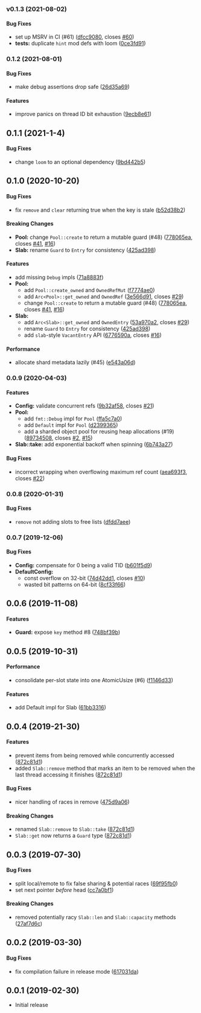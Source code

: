 <a name="v0.1.3"></a>
### v0.1.3 (2021-08-02)


#### Bug Fixes

*   set up MSRV in CI (#61) ([dfcc9080](https://github.com/hawkw/sharded-slab/commit/dfcc9080a62d08e359f298a9ffb0f275928b83e4), closes [#60](https://github.com/hawkw/sharded-slab/issues/60))
* **tests:**  duplicate `hint` mod defs with loom ([0ce3fd91](https://github.com/hawkw/sharded-slab/commit/0ce3fd91feac8b4edb4f1ece6aebfc4ba4e50026))



<a name="0.1.2"></a>
### 0.1.2 (2021-08-01)


#### Bug Fixes

*   make debug assertions drop safe ([26d35a69](https://github.com/hawkw/sharded-slab/commit/26d35a695c9e5d7c62ab07cc5e66a0c6f8b6eade))

#### Features

*   improve panics on thread ID bit exhaustion ([9ecb8e61](https://github.com/hawkw/sharded-slab/commit/9ecb8e614f107f68b5c6ba770342ae72af1cd07b))



<a name="0.1.1"></a>
## 0.1.1 (2021-1-4)


#### Bug Fixes

* change `loom` to an optional dependency ([9bd442b5](https://github.com/hawkw/sharded-slab/commit/9bd442b57bc56153a67d7325144ebcf303e0fe98))

<a name="0.1.0"></a>
## 0.1.0 (2020-10-20)


#### Bug Fixes

*   fix `remove` and `clear` returning true when the key is stale ([b52d38b2](https://github.com/hawkw/sharded-slab/commit/b52d38b2d2d3edc3a59d3dba6b75095bbd864266))

#### Breaking Changes

* **Pool:**  change `Pool::create` to return a mutable guard (#48) ([778065ea](https://github.com/hawkw/sharded-slab/commit/778065ead83523e0a9d951fbd19bb37fda3cc280), closes [#41](https://github.com/hawkw/sharded-slab/issues/41), [#16](https://github.com/hawkw/sharded-slab/issues/16))
* **Slab:**  rename `Guard` to `Entry` for consistency ([425ad398](https://github.com/hawkw/sharded-slab/commit/425ad39805ee818dc6b332286006bc92c8beab38))

#### Features

*   add missing `Debug` impls ([71a8883f](https://github.com/hawkw/sharded-slab/commit/71a8883ff4fd861b95e81840cb5dca167657fe36))
* **Pool:**
  *  add `Pool::create_owned` and `OwnedRefMut` ([f7774ae0](https://github.com/hawkw/sharded-slab/commit/f7774ae0c5be99340f1e7941bde62f7044f4b4d8))
  *  add `Arc<Pool>::get_owned` and `OwnedRef` ([3e566d91](https://github.com/hawkw/sharded-slab/commit/3e566d91e1bc8cc4630a8635ad24b321ec047fe7), closes [#29](https://github.com/hawkw/sharded-slab/issues/29))
  *  change `Pool::create` to return a mutable guard (#48) ([778065ea](https://github.com/hawkw/sharded-slab/commit/778065ead83523e0a9d951fbd19bb37fda3cc280), closes [#41](https://github.com/hawkw/sharded-slab/issues/41), [#16](https://github.com/hawkw/sharded-slab/issues/16))
* **Slab:**
  *  add `Arc<Slab>::get_owned` and `OwnedEntry` ([53a970a2](https://github.com/hawkw/sharded-slab/commit/53a970a2298c30c1afd9578268c79ccd44afba05), closes [#29](https://github.com/hawkw/sharded-slab/issues/29))
  *  rename `Guard` to `Entry` for consistency ([425ad398](https://github.com/hawkw/sharded-slab/commit/425ad39805ee818dc6b332286006bc92c8beab38))
  *  add `slab`-style `VacantEntry` API ([6776590a](https://github.com/hawkw/sharded-slab/commit/6776590adeda7bf4a117fb233fc09cfa64d77ced), closes [#16](https://github.com/hawkw/sharded-slab/issues/16))

#### Performance

*   allocate shard metadata lazily (#45) ([e543a06d](https://github.com/hawkw/sharded-slab/commit/e543a06d7474b3ff92df2cdb4a4571032135ff8d))



<a name="0.0.9"></a>
### 0.0.9 (2020-04-03)


#### Features

* **Config:**  validate concurrent refs ([9b32af58](9b32af58), closes [#21](21))
* **Pool:**
  *  add `fmt::Debug` impl for `Pool` ([ffa5c7a0](ffa5c7a0))
  *  add `Default` impl for `Pool` ([d2399365](d2399365))
  *  add a sharded object pool for reusing heap allocations (#19) ([89734508](89734508), closes [#2](2), [#15](15))
* **Slab::take:**  add exponential backoff when spinning ([6b743a27](6b743a27))

#### Bug Fixes

*   incorrect wrapping when overflowing maximum ref count ([aea693f3](aea693f3), closes [#22](22))



<a name="0.0.8"></a>
### 0.0.8 (2020-01-31)


#### Bug Fixes

*   `remove` not adding slots to free lists ([dfdd7aee](dfdd7aee))



<a name="0.0.7"></a>
### 0.0.7 (2019-12-06)


#### Bug Fixes

* **Config:**  compensate for 0 being a valid TID ([b601f5d9](b601f5d9))
* **DefaultConfig:**
  *  const overflow on 32-bit ([74d42dd1](74d42dd1), closes [#10](10))
  *  wasted bit patterns on 64-bit ([8cf33f66](8cf33f66))



<a name="0.0.6"></a>
## 0.0.6 (2019-11-08)


#### Features

* **Guard:**  expose `key` method #8 ([748bf39b](748bf39b))



<a name="0.0.5"></a>
## 0.0.5 (2019-10-31)


#### Performance

*   consolidate per-slot state into one AtomicUsize (#6) ([f1146d33](f1146d33))

#### Features

*   add Default impl for Slab ([61bb3316](61bb3316))



<a name="0.0.4"></a>
## 0.0.4 (2019-21-30)


#### Features

*   prevent items from being removed while concurrently accessed ([872c81d1](872c81d1))
*   added `Slab::remove` method that marks an item to be removed when the last thread
    accessing it finishes ([872c81d1](872c81d1))

#### Bug Fixes

*   nicer handling of races in remove ([475d9a06](475d9a06))

#### Breaking Changes

*   renamed `Slab::remove` to `Slab::take` ([872c81d1](872c81d1))
*   `Slab::get` now returns a `Guard` type ([872c81d1](872c81d1))


<a name="0.0.3"></a>
## 0.0.3 (2019-07-30)


#### Bug Fixes

*   split local/remote to fix false sharing & potential races ([69f95fb0](69f95fb0))
*   set next pointer _before_ head ([cc7a0bf1](cc7a0bf1))

#### Breaking Changes

*   removed potentially racy `Slab::len` and `Slab::capacity` methods ([27af7d6c](27af7d6c))

<a name="0.0.2"></a>
## 0.0.2 (2019-03-30)


#### Bug Fixes

*   fix compilation failure in release mode ([617031da](617031da))


<a name="0.0.1"></a>
## 0.0.1 (2019-02-30)

- Initial release
